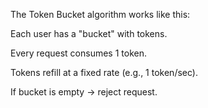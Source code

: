 The Token Bucket algorithm works like this:

Each user has a "bucket" with tokens.

Every request consumes 1 token.

Tokens refill at a fixed rate (e.g., 1 token/sec).

If bucket is empty → reject request.